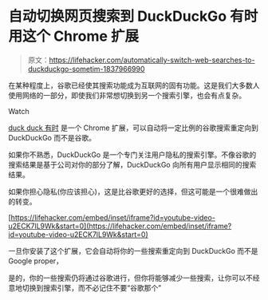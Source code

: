 # 自动切换网页搜索到 DuckDuckGo 有时用这个 Chrome 扩展

> 原文：<https://lifehacker.com/automatically-switch-web-searches-to-duckduckgo-sometim-1837966990>

在某种程度上，谷歌已经使其搜索功能成为互联网的固有功能。这是我们大多数人使用网络的一部分，即使我们非常想切换到另一个搜索引擎，也会有点复杂。

Watch

[duck duck 有时](https://chrome.google.com/webstore/detail/duckducksometimes/khbjelepmeiljelecnngalpigkjaoaga?) 是一个 Chrome 扩展，可以自动将一定比例的谷歌搜索重定向到 DuckDuckGo 而不是谷歌。

如果你不熟悉，DuckDuckGo 是一个专门关注用户隐私的搜索引擎。不像谷歌的搜索结果是基于公司对你的部分了解，DuckDuckGo 向所有用户显示相同的搜索结果。

如果你担心隐私(你应该担心)，这是比谷歌更好的选择，但这可能是一个很难做出的转变。

 [https://lifehacker.com/embed/inset/iframe?id=youtube-video-u2ECK7lL9Wk&start=0](https://lifehacker.com/embed/inset/iframe?id=youtube-video-u2ECK7lL9Wk&start=0) 

一旦你安装了这个扩展，它会自动将你的一些搜索重定向到 DuckDuckGo 而不是 Google proper，

是的，你的一些搜索仍将通过谷歌进行，但你将能够减少一些搜索，让你可以不经意地切换到搜索引擎，而不必记住不要“谷歌那个”